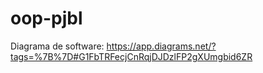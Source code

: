 # oop-pjbl

Diagrama de software: https://app.diagrams.net/?tags=%7B%7D#G1FbTRFecjCnRqjDJDzlFP2gXUmgbid6ZR
